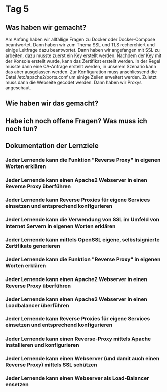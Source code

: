 # Tag 5

## Was haben wir gemacht?
Am Anfang haben wir allfällige Fragen zu Docker oder Docker-Compose beantwortet. Dann haben wir zum Thema SSL und TLS recherchiert und einige Leitfrage dazu beantwortet. Dann haben wir angefangen mit SSL zu arbeiten, dazu musste zuerst ein Key erstellt werden. Nachdem der Key mit der Konsole erstellt wurde, kann das Zertifikat erstellt werden. In der Regel müsste dann eine CA-Anfrage erstellt werden, in unserem Szenario kann das aber ausgelassen werden. Zur Konfiguration muss anschliessend die Datei /etc/apache2/ports.conf um einige Zeilen erweitert werden. Zuletzt muss dann die Webseite gecodet werden. Dann haben wir Proxys angeschaut.
## Wie haben wir das gemacht?

## Habe ich noch offene Fragen? Was muss ich noch tun?

## Dokumentation der Lernziele

### Jeder Lernende kann die Funktion "Reverse Proxy" in eigenen Worten erklären

### Jeder Lernende kann einen Apache2 Webserver in einen Reverse Proxy überführen

### Jeder Lernende kann Reverse Proxies für eigene Services einsetzen und entsprechend konfigurieren

### Jeder Lernende kann die Verwendung von SSL im Umfeld von Internet Servern in eigenen Worten erklären

### Jeder Lernende kann mittels OpenSSL eigene, selbstsignierte Zertifikate generieren

### Jeder Lernende kann die Funktion "Reverse Proxy" in eigenen Worten erklären

### Jeder Lernende kann einen Apache2 Webserver in einen Reverse Proxy überführen

### Jeder Lernende kann einen Apache2 Webserver in einen Loadbalancer überführen

### Jeder Lernende kann Reverse Proxies für eigene Services einsetzen und entsprechend konfigurieren

### Jeder Lernende kann einen Reverse-Proxy mittels Apache installieren und konfigurieren

### Jeder Lernende kann einen Webserver (und damit auch einen Reverse Proxy) mittels SSL schützen

### Jeder Lernende kann einen Webserver als Load-Balancer ensetzen
